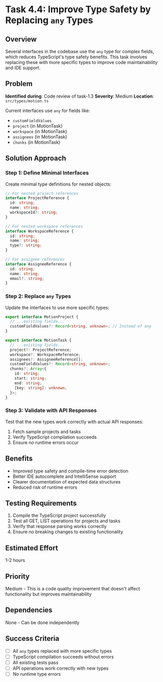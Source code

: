 # Task 4.4: Improve Type Safety by Replacing `any` Types

## Overview
Several interfaces in the codebase use the `any` type for complex fields, which reduces TypeScript's type safety benefits. This task involves replacing these with more specific types to improve code maintainability and IDE support.

## Problem
**Identified during**: Code review of task-1.3
**Severity**: Medium
**Location**: `src/types/motion.ts`

Current interfaces use `any` for fields like:
- `customFieldValues`
- `project` (in MotionTask)
- `workspace` (in MotionTask)
- `assignees` (in MotionTask)
- `chunks` (in MotionTask)

## Solution Approach

### Step 1: Define Minimal Interfaces
Create minimal type definitions for nested objects:

```typescript
// For nested project references
interface ProjectReference {
  id: string;
  name: string;
  workspaceId?: string;
}

// For nested workspace references
interface WorkspaceReference {
  id: string;
  name: string;
  type?: string;
}

// For assignee references
interface AssigneeReference {
  id: string;
  name: string;
  email?: string;
}
```

### Step 2: Replace `any` Types
Update the interfaces to use more specific types:

```typescript
export interface MotionProject {
  // ...existing fields...
  customFieldValues?: Record<string, unknown>; // Instead of any
}

export interface MotionTask {
  // ...existing fields...
  project?: ProjectReference;
  workspace?: WorkspaceReference;
  assignees?: AssigneeReference[];
  customFieldValues?: Record<string, unknown>;
  chunks?: Array<{
    id: string;
    start: string;
    end: string;
    [key: string]: unknown;
  }>;
}
```

### Step 3: Validate with API Responses
Test that the new types work correctly with actual API responses:
1. Fetch sample projects and tasks
2. Verify TypeScript compilation succeeds
3. Ensure no runtime errors occur

## Benefits
- Improved type safety and compile-time error detection
- Better IDE autocomplete and IntelliSense support
- Clearer documentation of expected data structures
- Reduced risk of runtime errors

## Testing Requirements
1. Compile the TypeScript project successfully
2. Test all GET, LIST operations for projects and tasks
3. Verify that response parsing works correctly
4. Ensure no breaking changes to existing functionality

## Estimated Effort
1-2 hours

## Priority
Medium - This is a code quality improvement that doesn't affect functionality but improves maintainability

## Dependencies
None - Can be done independently

## Success Criteria
- [ ] All `any` types replaced with more specific types
- [ ] TypeScript compilation succeeds without errors
- [ ] All existing tests pass
- [ ] API operations work correctly with new types
- [ ] No runtime type errors